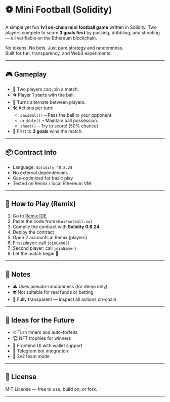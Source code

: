 # ⚽ Mini Football (Solidity)  
    
A simple yet fun **1v1 on-chain mini football game** written in Solidity. Two players compete to score **3 goals first** by passing, dribbling, and shooting — all verifiable on the Ethereum blockchain.  
  
No tokens. No bets. Just pure strategy and randomness.      
Built for fun, transparency, and Web3 experiments.    
  
---
    
## 🎮 Gameplay    
  
- 🧍 Two players can join a match.  
- ⚽ Player 1 starts with the ball.      
- 🔁 Turns alternate between players.    
- 🛠️ Actions per turn:  
  - `passBall()` – Pass the ball to your opponent.
  - `dribble()` – Maintain ball possession.    
  - `shoot()` – Try to score! (50% chance)  
- 🎯 First to **3 goals** wins the match.
 
---

## 📦 Contract Info

- Language: `Solidity ^0.8.24`
- No external dependencies
- Gas-optimized for basic play
- Tested on Remix / local Ethereum VM

---

## 🧪 How to Play (Remix)

1. Go to [Remix IDE](https://remix.ethereum.org/)
2. Paste the code from `MiniFootball.sol`
3. Compile the contract with **Solidity 0.8.24**
4. Deploy the contract
5. Open 2 accounts in Remix (players)
6. First player: call `joinGame()`
7. Second player: call `joinGame()`
8. Let the match begin 🎉

---

## 🔐 Notes

- ⚠️ Uses pseudo-randomness (for demo only)
- ⛔ Not suitable for real funds or betting
- 🧪 Fully transparent — inspect all actions on-chain

---

## 🚀 Ideas for the Future

- ⏱ Turn timers and auto-forfeits
- 🏆 NFT trophies for winners
- 🎨 Frontend UI with wallet support
- 🤖 Telegram bot integration
- 🤝 2v2 team mode

---

## 📄 License

MIT License — free to use, build on, or fork.

---

